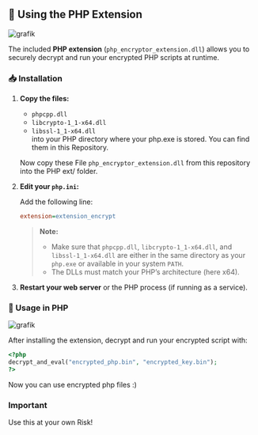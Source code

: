 ## 🧩 Using the PHP Extension

![grafik](https://github.com/user-attachments/assets/ed213f9b-8f32-42a1-81d1-d4b69a25e91d)

The included **PHP extension** (`php_encryptor_extension.dll`) allows you to securely decrypt and run your encrypted PHP scripts at runtime.



### 📥 Installation

1. **Copy the files:**
    - `phpcpp.dll`  
    - `libcrypto-1_1-x64.dll`  
    - `libssl-1_1-x64.dll`  
    into your PHP directory where your php.exe is stored. You can find them in this Repository.

    Now copy these File `php_encryptor_extension.dll` from this repository into the PHP ext/ folder.

2. **Edit your `php.ini`:**

    Add the following line:
    ```ini
    extension=extension_encrypt
    ```

    > **Note:**  
    > - Make sure that `phpcpp.dll`, `libcrypto-1_1-x64.dll`, and `libssl-1_1-x64.dll` are either in the same directory as your `php.exe` or available in your system `PATH`.  
    > - The DLLs must match your PHP’s architecture (here x64).

3. **Restart your web server** or the PHP process (if running as a service).

### 📝 Usage in PHP

![grafik](https://github.com/user-attachments/assets/b3dbb2a3-01c0-4644-bfe2-f18d05e9da03)


After installing the extension, decrypt and run your encrypted script with:

```php
<?php
decrypt_and_eval("encrypted_php.bin", "encrypted_key.bin");
?>
```

Now you can use encrypted php files :)

### Important

Use this at your own Risk!
